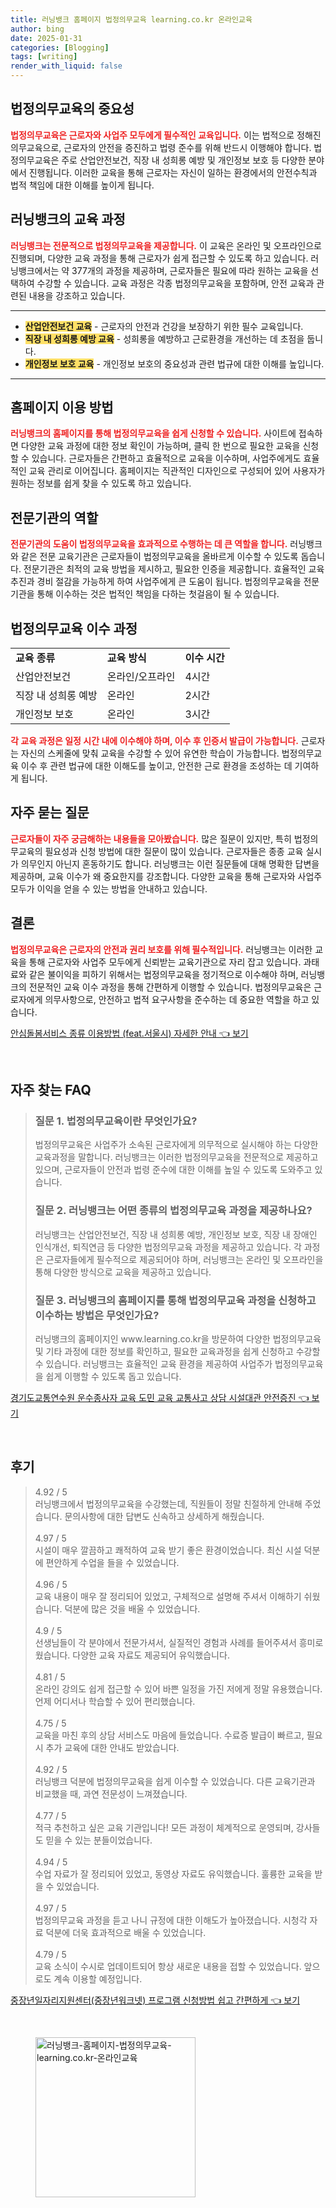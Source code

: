 ```yaml
---
title: 러닝뱅크 홈페이지 법정의무교육 learning.co.kr 온라인교육
author: bing
date: 2025-01-31
categories: [Blogging]
tags: [writing]
render_with_liquid: false
---
```



<h2 id='법정의무교육의 중요성'>법정의무교육의 중요성</h2>

<p><b><span style="color: #ee2323;">법정의무교육은 근로자와 사업주 모두에게 필수적인 교육입니다.</span></b> 이는 법적으로 정해진 의무교육으로, 근로자의 안전을 증진하고 법령 준수를 위해 반드시 이행해야 합니다. 법정의무교육은 주로 산업안전보건, 직장 내 성희롱 예방 및 개인정보 보호 등 다양한 분야에서 진행됩니다. 이러한 교육을 통해 근로자는 자신이 일하는 환경에서의 안전수칙과 법적 책임에 대한 이해를 높이게 됩니다.</p>

<h2 id='러닝뱅크의 교육 과정'>러닝뱅크의 교육 과정</h2>

<p><b><span style="color: #ee2323;">러닝뱅크는 전문적으로 법정의무교육을 제공합니다.</span></b> 이 교육은 온라인 및 오프라인으로 진행되며, 다양한 교육 과정을 통해 근로자가 쉽게 접근할 수 있도록 하고 있습니다. 러닝뱅크에서는 약 377개의 과정을 제공하며, 근로자들은 필요에 따라 원하는 교육을 선택하여 수강할 수 있습니다. 교육 과정은 각종 법정의무교육을 포함하며, 안전 교육과 관련된 내용을 강조하고 있습니다.</p>

<hr />

<ul>
    <li><b><span style="background-color: #ffe066;">산업안전보건 교육</span></b> - 근로자의 안전과 건강을 보장하기 위한 필수 교육입니다.</li>
    <li><b><span style="background-color: #ffe066;">직장 내 성희롱 예방 교육</span></b> - 성희롱을 예방하고 근로환경을 개선하는 데 초점을 둡니다.</li>
    <li><b><span style="background-color: #ffe066;">개인정보 보호 교육</span></b> - 개인정보 보호의 중요성과 관련 법규에 대한 이해를 높입니다.</li>
</ul>

<hr />

<h2 id='홈페이지 이용 방법'>홈페이지 이용 방법</h2>

<p><b><span style="color: #ee2323;">러닝뱅크의 홈페이지를 통해 법정의무교육을 쉽게 신청할 수 있습니다.</span></b> 사이트에 접속하면 다양한 교육 과정에 대한 정보 확인이 가능하며, 클릭 한 번으로 필요한 교육을 신청할 수 있습니다. 근로자들은 간편하고 효율적으로 교육을 이수하며, 사업주에게도 효율적인 교육 관리로 이어집니다. 홈페이지는 직관적인 디자인으로 구성되어 있어 사용자가 원하는 정보를 쉽게 찾을 수 있도록 하고 있습니다.</p>

<h2 id='전문기관의 역할'>전문기관의 역할</h2>

<p><b><span style="color: #ee2323;">전문기관의 도움이 법정의무교육을 효과적으로 수행하는 데 큰 역할을 합니다.</span></b> 러닝뱅크와 같은 전문 교육기관은 근로자들이 법정의무교육을 올바르게 이수할 수 있도록 돕습니다. 전문기관은 최적의 교육 방법을 제시하고, 필요한 인증을 제공합니다. 효율적인 교육 추진과 경비 절감을 가능하게 하여 사업주에게 큰 도움이 됩니다. 법정의무교육을 전문기관을 통해 이수하는 것은 법적인 책임을 다하는 첫걸음이 될 수 있습니다.</p>

<h2 id='법정의무교육 이수 과정'>법정의무교육 이수 과정</h2>

<table>
    <tr>
        <td><b>교육 종류</b></td>
        <td><b>교육 방식</b></td>
        <td><b>이수 시간</b></td>
    </tr>
    <tr>
        <td>산업안전보건</td>
        <td>온라인/오프라인</td>
        <td>4시간</td>
    </tr>
    <tr>
        <td>직장 내 성희롱 예방</td>
        <td>온라인</td>
        <td>2시간</td>
    </tr>
    <tr>
        <td>개인정보 보호</td>
        <td>온라인</td>
        <td>3시간</td>
    </tr>
</table>

<p><b><span style="color: #ee2323;">각 교육 과정은 일정 시간 내에 이수해야 하며, 이수 후 인증서 발급이 가능합니다.</span></b> 근로자는 자신의 스케줄에 맞춰 교육을 수강할 수 있어 유연한 학습이 가능합니다. 법정의무교육 이수 후 관련 법규에 대한 이해도를 높이고, 안전한 근로 환경을 조성하는 데 기여하게 됩니다.</p>

<h2 id='자주 묻는 질문'>자주 묻는 질문</h2>

<p><b><span style="color: #ee2323;">근로자들이 자주 궁금해하는 내용들을 모아봤습니다.</span></b> 많은 질문이 있지만, 특히 법정의무교육의 필요성과 신청 방법에 대한 질문이 많이 있습니다. 근로자들은 종종 교육 실시가 의무인지 아닌지 혼동하기도 합니다. 러닝뱅크는 이런 질문들에 대해 명확한 답변을 제공하며, 교육 이수가 왜 중요한지를 강조합니다. 다양한 교육을 통해 근로자와 사업주 모두가 이익을 얻을 수 있는 방법을 안내하고 있습니다.</p>

<h2 id='결론'>결론</h2>

<p><b><span style="color: #ee2323;">법정의무교육은 근로자의 안전과 권리 보호를 위해 필수적입니다.</span></b> 러닝뱅크는 이러한 교육을 통해 근로자와 사업주 모두에게 신뢰받는 교육기관으로 자리 잡고 있습니다. 과태료와 같은 불이익을 피하기 위해서는 법정의무교육을 정기적으로 이수해야 하며, 러닝뱅크의 전문적인 교육 이수 과정을 통해 간편하게 이행할 수 있습니다. 법정의무교육은 근로자에게 의무사항으로, 안전하고 법적 요구사항을 준수하는 데 중요한 역할을 하고 있습니다.</p>


<p><a class="click-button" title="안심돌봄서비스 종류 이용방법 (feat.서울시) 자세한 안내" href="https://yellowplanner.github.io/posts/%EC%95%88%EC%8B%AC%EB%8F%8C%EB%B4%84%EC%84%9C%EB%B9%84%EC%8A%A4-%EC%A2%85%EB%A5%98-%EC%9D%B4%EC%9A%A9%EB%B0%A9%EB%B2%95-(feat.%EC%84%9C%EC%9A%B8%EC%8B%9C)-%EC%9E%90%EC%84%B8%ED%95%9C-%EC%95%88%EB%82%B4/" rel="dofollow">안심돌봄서비스 종류 이용방법 (feat.서울시) 자세한 안내 👈 보기</a></p><br>
<h2 id='자주_찾는_FAQ'>자주 찾는 FAQ</h2>
<div itemscope="" itemtype="https://schema.org/FAQPage"> 
<blockquote> 
<div itemscope="" itemprop="mainEntity" itemtype="https://schema.org/Question"> 
<h3 itemprop="name">질문 1. 법정의무교육이란 무엇인가요?</h3> 
<div itemscope="" itemprop="acceptedAnswer" itemtype="https://schema.org/Answer"> 
<span itemprop="text"> 
<p>법정의무교육은 사업주가 소속된 근로자에게 의무적으로 실시해야 하는 다양한 교육과정을 말합니다. 러닝뱅크는 이러한 법정의무교육을 전문적으로 제공하고 있으며, 근로자들이 안전과 법령 준수에 대한 이해를 높일 수 있도록 도와주고 있습니다.</p> 
</span> 
</div> 
</div> 
<div itemscope="" itemprop="mainEntity" itemtype="https://schema.org/Question"> 
<h3 itemprop="name">질문 2. 러닝뱅크는 어떤 종류의 법정의무교육 과정을 제공하나요?</h3> 
<div itemscope="" itemprop="acceptedAnswer" itemtype="https://schema.org/Answer"> 
<span itemprop="text"> 
<p>러닝뱅크는 산업안전보건, 직장 내 성희롱 예방, 개인정보 보호, 직장 내 장애인 인식개선, 퇴직연금 등 다양한 법정의무교육 과정을 제공하고 있습니다. 각 과정은 근로자들에게 필수적으로 제공되어야 하며, 러닝뱅크는 온라인 및 오프라인을 통해 다양한 방식으로 교육을 제공하고 있습니다.</p> 
</span> 
</div> 
</div> 
<div itemscope="" itemprop="mainEntity" itemtype="https://schema.org/Question"> 
<h3 itemprop="name">질문 3. 러닝뱅크의 홈페이지를 통해 법정의무교육 과정을 신청하고 이수하는 방법은 무엇인가요?</h3> 
<div itemscope="" itemprop="acceptedAnswer" itemtype="https://schema.org/Answer"> 
<span itemprop="text"> 
<p>러닝뱅크의 홈페이지인 www.learning.co.kr을 방문하여 다양한 법정의무교육 및 기타 과정에 대한 정보를 확인하고, 필요한 교육과정을 쉽게 신청하고 수강할 수 있습니다. 러닝뱅크는 효율적인 교육 환경을 제공하여 사업주가 법정의무교육을 쉽게 이행할 수 있도록 돕고 있습니다.</p> 
</span> 
</div> 
</div> 
</blockquote> 
</div>
<p><a class="click-button" title="경기도교통연수원 운수종사자 교육 도민 교육 교통사고 상담 시설대관 안전증진" href="https://yellowplanner.github.io/posts/%EA%B2%BD%EA%B8%B0%EB%8F%84%EA%B5%90%ED%86%B5%EC%97%B0%EC%88%98%EC%9B%90-%EC%9A%B4%EC%88%98%EC%A2%85%EC%82%AC%EC%9E%90-%EA%B5%90%EC%9C%A1-%EB%8F%84%EB%AF%BC-%EA%B5%90%EC%9C%A1-%EA%B5%90%ED%86%B5%EC%82%AC%EA%B3%A0-%EC%83%81%EB%8B%B4-%EC%8B%9C%EC%84%A4%EB%8C%80%EA%B4%80-%EC%95%88%EC%A0%84%EC%A6%9D%EC%A7%84/" rel="dofollow">경기도교통연수원 운수종사자 교육 도민 교육 교통사고 상담 시설대관 안전증진 👈 보기</a></p><br>
<h2 id='후기'>후기</h2>
<div itemscope itemtype="https://schema.org/Product">
  <blockquote>
  <div itemprop="review" itemscope itemtype="https://schema.org/Review">
      <div itemprop="reviewRating" itemscope itemtype="https://schema.org/Rating"> <span itemprop="ratingValue">4.92</span> / <span itemprop="bestRating">5</span> </div>
      <span itemprop="reviewBody">러닝뱅크에서 법정의무교육을 수강했는데, 직원들이 정말 친절하게 안내해 주었습니다. 문의사항에 대한 답변도 신속하고 상세하게 해줬습니다.</span>
  </div>
  <br>
  <div itemprop="review" itemscope itemtype="https://schema.org/Review">
      <div itemprop="reviewRating" itemscope itemtype="https://schema.org/Rating"> <span itemprop="ratingValue">4.97</span> / <span itemprop="bestRating">5</span> </div>
      <span itemprop="reviewBody">시설이 매우 깔끔하고 쾌적하여 교육 받기 좋은 환경이었습니다. 최신 시설 덕분에 편안하게 수업을 들을 수 있었습니다.</span>
  </div>
  <br>
  <div itemprop="review" itemscope itemtype="https://schema.org/Review">
      <div itemprop="reviewRating" itemscope itemtype="https://schema.org/Rating"> <span itemprop="ratingValue">4.96</span> / <span itemprop="bestRating">5</span> </div>
      <span itemprop="reviewBody">교육 내용이 매우 잘 정리되어 있었고, 구체적으로 설명해 주셔서 이해하기 쉬웠습니다. 덕분에 많은 것을 배울 수 있었습니다.</span>
  </div>
  <br>
  <div itemprop="review" itemscope itemtype="https://schema.org/Review">
      <div itemprop="reviewRating" itemscope itemtype="https://schema.org/Rating"> <span itemprop="ratingValue">4.9</span> / <span itemprop="bestRating">5</span> </div>
      <span itemprop="reviewBody">선생님들이 각 분야에서 전문가셔서, 실질적인 경험과 사례를 들어주셔서 흥미로웠습니다. 다양한 교육 자료도 제공되어 유익했습니다.</span>
  </div>
  <br>
  <div itemprop="review" itemscope itemtype="https://schema.org/Review">
      <div itemprop="reviewRating" itemscope itemtype="https://schema.org/Rating"> <span itemprop="ratingValue">4.81</span> / <span itemprop="bestRating">5</span> </div>
      <span itemprop="reviewBody">온라인 강의도 쉽게 접근할 수 있어 바쁜 일정을 가진 저에게 정말 유용했습니다. 언제 어디서나 학습할 수 있어 편리했습니다.</span>
  </div>
  <br>
  <div itemprop="review" itemscope itemtype="https://schema.org/Review">
      <div itemprop="reviewRating" itemscope itemtype="https://schema.org/Rating"> <span itemprop="ratingValue">4.75</span> / <span itemprop="bestRating">5</span> </div>
      <span itemprop="reviewBody">교육을 마친 후의 상담 서비스도 마음에 들었습니다. 수료증 발급이 빠르고, 필요 시 추가 교육에 대한 안내도 받았습니다.</span>
  </div>
  <br>
  <div itemprop="review" itemscope itemtype="https://schema.org/Review">
      <div itemprop="reviewRating" itemscope itemtype="https://schema.org/Rating"> <span itemprop="ratingValue">4.92</span> / <span itemprop="bestRating">5</span> </div>
      <span itemprop="reviewBody">러닝뱅크 덕분에 법정의무교육을 쉽게 이수할 수 있었습니다. 다른 교육기관과 비교했을 때, 과연 전문성이 느껴졌습니다.</span>
  </div>
  <br>
  <div itemprop="review" itemscope itemtype="https://schema.org/Review">
      <div itemprop="reviewRating" itemscope itemtype="https://schema.org/Rating"> <span itemprop="ratingValue">4.77</span> / <span itemprop="bestRating">5</span> </div>
      <span itemprop="reviewBody">적극 추천하고 싶은 교육 기관입니다! 모든 과정이 체계적으로 운영되며, 강사들도 믿을 수 있는 분들이었습니다.</span>
  </div>
  <br>
  <div itemprop="review" itemscope itemtype="https://schema.org/Review">
      <div itemprop="reviewRating" itemscope itemtype="https://schema.org/Rating"> <span itemprop="ratingValue">4.94</span> / <span itemprop="bestRating">5</span> </div>
      <span itemprop="reviewBody">수업 자료가 잘 정리되어 있었고, 동영상 자료도 유익했습니다. 훌륭한 교육을 받을 수 있었습니다.</span>
  </div>
  <br>
  <div itemprop="review" itemscope itemtype="https://schema.org/Review">
      <div itemprop="reviewRating" itemscope itemtype="https://schema.org/Rating"> <span itemprop="ratingValue">4.97</span> / <span itemprop="bestRating">5</span> </div>
      <span itemprop="reviewBody">법정의무교육 과정을 듣고 나니 규정에 대한 이해도가 높아졌습니다. 시청각 자료 덕분에 더욱 효과적으로 배울 수 있었습니다.</span>
  </div>
  <br>
  <div itemprop="review" itemscope itemtype="https://schema.org/Review">
      <div itemprop="reviewRating" itemscope itemtype="https://schema.org/Rating"> <span itemprop="ratingValue">4.79</span> / <span itemprop="bestRating">5</span> </div>
      <span itemprop="reviewBody">교육 소식이 수시로 업데이트되어 항상 새로운 내용을 접할 수 있었습니다. 앞으로도 계속 이용할 예정입니다.</span>
  </div>
  </blockquote>
</div>
<p><a class="click-button" title="중장년일자리지원센터(중장년워크넷) 프로그램 신청방법 쉽고 간편하게" href="https://yellowplanner.github.io/posts/%EC%A4%91%EC%9E%A5%EB%85%84%EC%9D%BC%EC%9E%90%EB%A6%AC%EC%A7%80%EC%9B%90%EC%84%BC%ED%84%B0(%EC%A4%91%EC%9E%A5%EB%85%84%EC%9B%8C%ED%81%AC%EB%84%B7)-%ED%94%84%EB%A1%9C%EA%B7%B8%EB%9E%A8-%EC%8B%A0%EC%B2%AD%EB%B0%A9%EB%B2%95-%EC%89%BD%EA%B3%A0-%EA%B0%84%ED%8E%B8%ED%95%98%EA%B2%8C/" rel="dofollow">중장년일자리지원센터(중장년워크넷) 프로그램 신청방법 쉽고 간편하게 👈 보기</a></p><br>
<figure class="image"><img src="https://yellowplanner.github.io/assets/img/thumbnail/러닝뱅크-홈페이지-법정의무교육-learning.co.kr-온라인교육.webp" alt="러닝뱅크-홈페이지-법정의무교육-learning.co.kr-온라인교육" width="256" height="256"></figure>